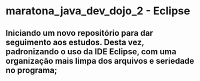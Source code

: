 # maratona_java_dev_dojo_2 - Eclipse

## Iniciando um novo repositório para dar seguimento aos estudos. Desta vez, padronizando o uso da IDE Eclipse, com uma organização mais limpa dos arquivos e seriedade no programa;
